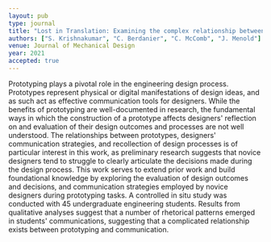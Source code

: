 ```yaml
---
layout: pub
type: journal
title: "Lost in Translation: Examining the complex relationship between prototyping and communication"
authors: ["S. Krishnakumar", "C. Berdanier", "C. McComb", "J. Menold"]
venue: Journal of Mechanical Design
year: 2021
accepted: true
---
```

Prototyping plays a pivotal role in the engineering design process. Prototypes represent physical or digital manifestations of design ideas, and as such act as effective communication tools for designers. While the benefits of prototyping are well-documented in research, the fundamental ways in which the construction of a prototype affects designers' reflection on and evaluation of their design outcomes and processes are not well understood. The relationships between prototypes, designers' communication strategies, and recollection of design processes is of particular interest in this work, as preliminary research suggests that novice designers tend to struggle to clearly articulate the decisions made during the design process.  This work serves to extend prior work and build foundational knowledge by exploring the evaluation of design outcomes and decisions, and communication strategies employed by novice designers during prototyping tasks. A controlled in situ study was conducted with 45 undergraduate engineering students. Results from qualitative analyses suggest that a number of rhetorical patterns emerged in students' communications, suggesting that a complicated relationship exists between prototyping and communication.